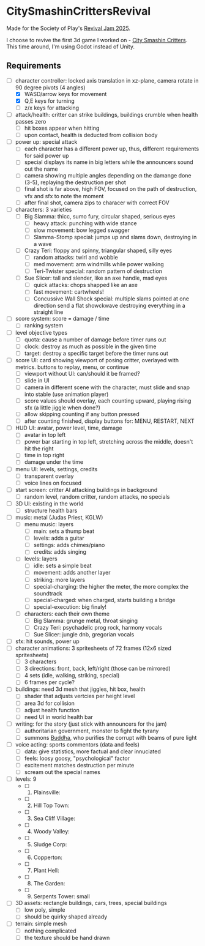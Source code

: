 # CitySmashinCrittersRevival

Made for the Society of Play's [Revival Jam 2025](https://itch.io/jam/revival-jam-2025).

I choose to revive the first 3d game I worked on - [City Smashin Critters](https://github.com/Wake1st/CitySmashinCritters). This time around, I'm using Godot instead of Unity.

## Requirements

- [ ] character controller: locked axis translation in xz-plane, camera rotate in 90 degree pivots (4 angles)
	- [x] WASD/arrow keys for movement
	- [x] Q,E keys for turning
	- [ ] z/x keys for attacking
- [ ] attack/health: critter can strike buildings, buildings crumble when health passes zero
	- [ ] hit boxes appear when hitting
	- [ ] upon contact, health is deducted from collision body
- [ ] power up: special attack
	- [ ] each character has a different power up, thus, different requirements for said power up
	- [ ] special displays its name in big letters while the announcers sound out the name
	- [ ] camera showing multiple angles depending on the damange done (3-5), replaying the destruction per shot
	- [ ] final shot is far above, high FOV, focused on the path of destruction, vfx and sfx to note the moment
	- [ ] after final shot, camera zips to characer with correct FOV
- [ ] characters: 3 varieties
	- [ ] Big Slamma: thicc, sumo fury, circular shaped, serious eyes
		- [ ] heavy attack: punching with wide stance
		- [ ] slow movement: bow legged swagger
		- [ ] Slamma-Stomp special: jumps up and slams down, destroying in a wave
	- [ ] Crazy Teri: floppy and spinny, triangular shaped, silly eyes
		- [ ] random attacks: twirl and wobble
		- [ ] med movement: arm windmills while power walking
		- [ ] Teri-Twister special:  random pattern of destruction
	- [ ] Sue Slicer: tall and slender, like an axe handle, mad eyes
		- [ ] quick attacks: chops shapped like an axe
		- [ ] fast movement: cartwheels!
		- [ ] Concussive Wall Shock special: multiple slams pointed at one direction send a flat showckwave destroying everything in a straight line
- [ ] score system: score = damage / time
	- [ ] ranking system
- [ ] level objective types
	- [ ] quota: cause a number of damage before timer runs out
	- [ ] clock: destroy as much as possible in the given time
	- [ ] target: destroy a specific target before the timer runs out
- [ ] score UI: card showing viewport of posing critter, overlayed with metrics. buttons to replay, menu, or continue
	- [ ] viewport without UI: can/should it be framed?
	- [ ] slide in UI
	- [ ] camera in different scene with the character, must slide and snap into stable (use animation player)
	- [ ] score values should overlay, each counting upward, playing rising sfx (a little jiggle when done?)
	- [ ] allow skipping counting if any button pressed
	- [ ] after counting finished, display buttons for: MENU, RESTART, NEXT
- [ ] HUD UI: avatar, power level, time, damage
	- [ ] avatar in top left
	- [ ] power bar starting in top left, stretching across the middle, doesn't hit the right
  - [ ] time in top right
  - [ ] damage under the time
- [ ] menu UI: levels, settings, credits
  - [ ] transparent overlay
  - [ ] voice lines on focused
- [ ] start screen: critter AI attacking buildings in background
  - [ ] random level, random critter, random attacks, no specials
- [ ] 3D UI: existing in the world
  - [ ] structure health bars
- [ ] music: metal (Judas Priest, KGLW)
  - [ ] menu music: layers
    - [ ] main: sets a thump beat
    - [ ] levels: adds a guitar
    - [ ] settings: adds chimes/piano
    - [ ] credits: adds singing
  - [ ] levels: layers
    - [ ] idle: sets a simple beat
    - [ ] movement: adds another layer
    - [ ] striking: more layers
    - [ ] special-charging: the higher the meter, the more complex the soundtrack
    - [ ] special-charged: when charged, starts building a bridge
    - [ ] special-execution: big finaly!
  - [ ] characters: each their own theme
    - [ ] Big Slamma: grunge metal, throat singing
    - [ ] Crazy Teri: psychadelic prog rock, harmony vocals
    - [ ] Sue Slicer: jungle dnb, gregorian vocals
- [ ] sfx: hit sounds, power up
- [ ] character animations: 3 spritesheets of 72 frames (12x6 sized spritesheets)
  - [ ] 3 characters
  - [ ] 3 directions: front, back, left/right (those can be mirrored)
  - [ ] 4 sets (idle, walking, striking, special)
  - [ ] 6 frames per cycle?
- [ ] buildings: need 3d mesh that jiggles, hit box, health
  - [ ] shader that adjusts vertcies per height level
  - [ ] area 3d for collision
  - [ ] adjust health function
  - [ ] need UI in world health bar
- [ ] writing: for the story (just stick with announcers for the jam)
  - [ ] authoritarian government, monster to fight the tyrany
  - [ ] summons [Buddha](https://www.youtube.com/watch?v=FmEntfLk8Qk&list=PLIdROkqAzq9C8_iwRdPp7JhPAnbzah2uk), who purifies the corrupt with beams of pure light
- [ ] voice acting: sports commentors (data and feels)
  - [ ] data: give statistics, more factual and clear innuciated
  - [ ] feels: loosy goosy, "psychological" factor
  - [ ] excitement matches destruction per minute
  - [ ] scream out the special names
- [ ] levels: 9
  - [ ] 1) Plainsville:
  - [ ] 2) Hill Top Town:
  - [ ] 3) Sea Cliff Village:
  - [ ] 4) Woody Valley:
  - [ ] 5) Sludge Corp:
  - [ ] 6) Copperton:
  - [ ] 7) Plant Hell:
  - [ ] 8) The Garden:
  - [ ] 9) Serpents Tower: small
- [ ] 3D assets: rectangle buildings, cars, trees, special buildings
  - [ ] low poly, simple
  - [ ] should be quirky shaped already
- [ ] terrain: simple mesh
  - [ ] nothing complicated
  - [ ] the texture should be hand drawn
